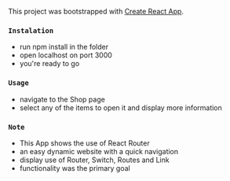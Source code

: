 This project was bootstrapped with [Create React App](https://github.com/facebook/create-react-app).

### `Instalation`

- run npm install in the folder
- open localhost on port 3000
- you're ready to go

### `Usage`

- navigate to the Shop page
- select any of the items to open it and display more information

### `Note`

- This App shows the use of React Router
- an easy dynamic website with a quick navigation
- display use of Router, Switch, Routes and Link
- functionality was the primary goal

